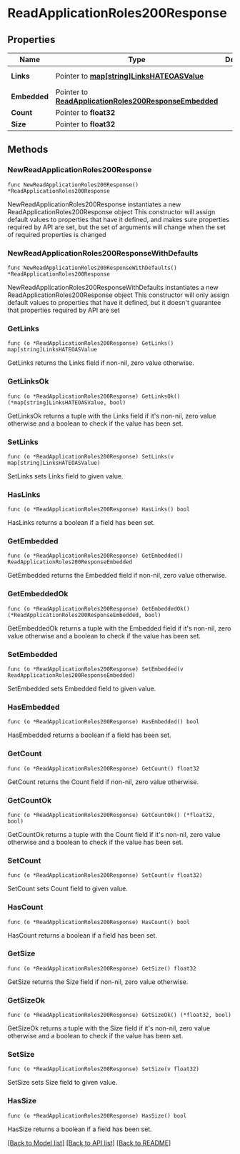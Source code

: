 # ReadApplicationRoles200Response

## Properties

Name | Type | Description | Notes
------------ | ------------- | ------------- | -------------
**Links** | Pointer to [**map[string]LinksHATEOASValue**](LinksHATEOASValue.md) |  | [optional] [readonly] 
**Embedded** | Pointer to [**ReadApplicationRoles200ResponseEmbedded**](ReadApplicationRoles200ResponseEmbedded.md) |  | [optional] 
**Count** | Pointer to **float32** |  | [optional] 
**Size** | Pointer to **float32** |  | [optional] 

## Methods

### NewReadApplicationRoles200Response

`func NewReadApplicationRoles200Response() *ReadApplicationRoles200Response`

NewReadApplicationRoles200Response instantiates a new ReadApplicationRoles200Response object
This constructor will assign default values to properties that have it defined,
and makes sure properties required by API are set, but the set of arguments
will change when the set of required properties is changed

### NewReadApplicationRoles200ResponseWithDefaults

`func NewReadApplicationRoles200ResponseWithDefaults() *ReadApplicationRoles200Response`

NewReadApplicationRoles200ResponseWithDefaults instantiates a new ReadApplicationRoles200Response object
This constructor will only assign default values to properties that have it defined,
but it doesn't guarantee that properties required by API are set

### GetLinks

`func (o *ReadApplicationRoles200Response) GetLinks() map[string]LinksHATEOASValue`

GetLinks returns the Links field if non-nil, zero value otherwise.

### GetLinksOk

`func (o *ReadApplicationRoles200Response) GetLinksOk() (*map[string]LinksHATEOASValue, bool)`

GetLinksOk returns a tuple with the Links field if it's non-nil, zero value otherwise
and a boolean to check if the value has been set.

### SetLinks

`func (o *ReadApplicationRoles200Response) SetLinks(v map[string]LinksHATEOASValue)`

SetLinks sets Links field to given value.

### HasLinks

`func (o *ReadApplicationRoles200Response) HasLinks() bool`

HasLinks returns a boolean if a field has been set.

### GetEmbedded

`func (o *ReadApplicationRoles200Response) GetEmbedded() ReadApplicationRoles200ResponseEmbedded`

GetEmbedded returns the Embedded field if non-nil, zero value otherwise.

### GetEmbeddedOk

`func (o *ReadApplicationRoles200Response) GetEmbeddedOk() (*ReadApplicationRoles200ResponseEmbedded, bool)`

GetEmbeddedOk returns a tuple with the Embedded field if it's non-nil, zero value otherwise
and a boolean to check if the value has been set.

### SetEmbedded

`func (o *ReadApplicationRoles200Response) SetEmbedded(v ReadApplicationRoles200ResponseEmbedded)`

SetEmbedded sets Embedded field to given value.

### HasEmbedded

`func (o *ReadApplicationRoles200Response) HasEmbedded() bool`

HasEmbedded returns a boolean if a field has been set.

### GetCount

`func (o *ReadApplicationRoles200Response) GetCount() float32`

GetCount returns the Count field if non-nil, zero value otherwise.

### GetCountOk

`func (o *ReadApplicationRoles200Response) GetCountOk() (*float32, bool)`

GetCountOk returns a tuple with the Count field if it's non-nil, zero value otherwise
and a boolean to check if the value has been set.

### SetCount

`func (o *ReadApplicationRoles200Response) SetCount(v float32)`

SetCount sets Count field to given value.

### HasCount

`func (o *ReadApplicationRoles200Response) HasCount() bool`

HasCount returns a boolean if a field has been set.

### GetSize

`func (o *ReadApplicationRoles200Response) GetSize() float32`

GetSize returns the Size field if non-nil, zero value otherwise.

### GetSizeOk

`func (o *ReadApplicationRoles200Response) GetSizeOk() (*float32, bool)`

GetSizeOk returns a tuple with the Size field if it's non-nil, zero value otherwise
and a boolean to check if the value has been set.

### SetSize

`func (o *ReadApplicationRoles200Response) SetSize(v float32)`

SetSize sets Size field to given value.

### HasSize

`func (o *ReadApplicationRoles200Response) HasSize() bool`

HasSize returns a boolean if a field has been set.


[[Back to Model list]](../README.md#documentation-for-models) [[Back to API list]](../README.md#documentation-for-api-endpoints) [[Back to README]](../README.md)


